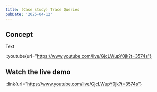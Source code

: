 ```yaml
---
title: (Case study) Trace Queries
pubDate: '2025-04-12'
---
```


## Concept

Text

::youtube{url="https://www.youtube.com/live/GjcLWupY0jk?t=3574s"}


## Watch the live demo
::link{url="https://www.youtube.com/live/GjcLWupY0jk?t=3574s"}
